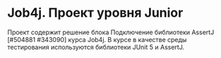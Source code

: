 # Job4j. Проект уровня Junior
Проект содержит решение блока Подключение библиотеки AssertJ [#504881 #343090] курса Job4j.
В курсе в качестве среды тестирования используются библиотеки JUnit 5 и AssertJ.


